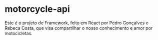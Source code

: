 # motorcycle-api
Este é o projeto de Framework, feito em React por Pedro Gonçalves e Rebeca Costa, que visa compartilhar o nosso conhecimento e amor por motocicletas.
